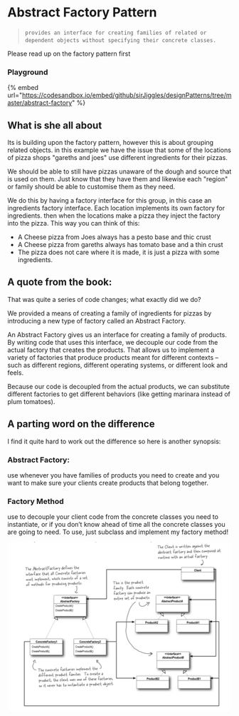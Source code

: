 # Abstract Factory Pattern

> `provides an interface for creating families of related or dependent objects without specifying their concrete classes.`

Please read up on the factory pattern first

### Playground

{% embed url="https://codesandbox.io/embed/github/sirJiggles/designPatterns/tree/master/abstract-factory" %}

## What is she all about

Its is building upon the factory pattern, however this is about grouping related objects. in this example we have the issue that some of the locations of pizza shops "gareths and joes" use different ingredients for their pizzas.

We should be able to still have pizzas unaware of the dough and source that is used on them. Just know that they have them and likewise each "region" or family should be able to customise them as they need.

We do this by having a factory interface for this group, in this case an ingredients factory interface. Each location implements its own factory for ingredients. then when the locations make a pizza they inject the factory into the pizza. This way you can think of this:

* A Cheese pizza from Joes always has a pesto base and thic crust
* A Cheese pizza from gareths always has tomato base and a thin crust
* The pizza does not care where it is made, it is just a pizza with some ingredients.

## A quote from the book:

That was quite a series of code changes; what exactly did we do?

We provided a means of creating a family of ingredients for pizzas by introducing a new type of factory called an Abstract Factory.

An Abstract Factory gives us an interface for creating a family of products. By writing code that uses this interface, we decouple our code from the actual factory that creates the products. That allows us to implement a variety of factories that produce products meant for different contexts – such as different regions, different operating systems, or different look and feels.

Because our code is decoupled from the actual products, we can substitute different factories to get different behaviors \(like getting marinara instead of plum tomatoes\).

## A parting word on the difference

I find it quite hard to work out the difference so here is another synopsis:

### Abstract Factory:

use whenever you have families of products you need to create and you want to make sure your clients create products that belong together.

### Factory Method

use to decouple your client code from the concrete classes you need to instantiate, or if you don’t know ahead of time all the concrete classes you are going to need. To use, just subclass and implement my factory method!

![](.gitbook/assets/abstract-factory.png)



